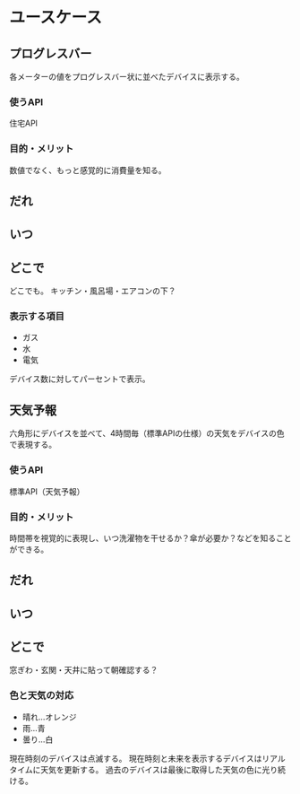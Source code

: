 # ユースケース
## プログレスバー
各メーターの値をプログレスバー状に並べたデバイスに表示する。

### 使うAPI
住宅API

### 目的・メリット
数値でなく、もっと感覚的に消費量を知る。

## だれ

## いつ

## どこで
どこでも。
キッチン・風呂場・エアコンの下？

### 表示する項目
- ガス
- 水
- 電気

デバイス数に対してパーセントで表示。

## 天気予報
六角形にデバイスを並べて、4時間毎（標準APIの仕様）の天気をデバイスの色で表現する。

### 使うAPI
標準API（天気予報）

### 目的・メリット
時間帯を視覚的に表現し、いつ洗濯物を干せるか？傘が必要か？などを知ることができる。

## だれ

## いつ

## どこで
窓ぎわ・玄関・天井に貼って朝確認する？

### 色と天気の対応
- 晴れ...オレンジ
- 雨...青
- 曇り...白

現在時刻のデバイスは点滅する。
現在時刻と未来を表示するデバイスはリアルタイムに天気を更新する。
過去のデバイスは最後に取得した天気の色に光り続ける。
